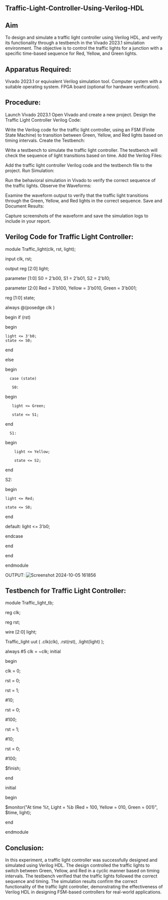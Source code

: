## Traffic-Light-Controller-Using-Verilog-HDL
## Aim

To design and simulate a traffic light controller using Verilog HDL, and verify its functionality through a testbench in the Vivado 2023.1 simulation environment. The objective is to control the traffic lights for a junction with a specific time-based sequence for Red, Yellow, and Green lights.

## Apparatus Required:

Vivado 2023.1 or equivalent Verilog simulation tool.
Computer system with a suitable operating system.
FPGA board (optional for hardware verification).

## Procedure:

Launch Vivado 2023.1
Open Vivado and create a new project.
Design the Traffic Light Controller Verilog Code:

Write the Verilog code for the traffic light controller, using an FSM (Finite State Machine) to transition between Green, Yellow, and Red lights based on timing intervals.
Create the Testbench:

Write a testbench to simulate the traffic light controller. The testbench will check the sequence of light transitions based on time.
Add the Verilog Files:

Add the traffic light controller Verilog code and the testbench file to the project.
Run Simulation:

Run the behavioral simulation in Vivado to verify the correct sequence of the traffic lights.
Observe the Waveforms:

Examine the waveform output to verify that the traffic light transitions through the Green, Yellow, and Red lights in the correct sequence.
Save and Document Results:

Capture screenshots of the waveform and save the simulation logs to include in your report.


## Verilog Code for Traffic Light Controller:

module Traffic_light(clk, rst, light);

input clk, rst;

output reg [2:0] light;

parameter [1:0] S0 = 2'b00, S1 = 2'b01, S2 = 2'b10; 

parameter [2:0] Red = 3'b100, Yellow = 3'b010, Green = 3'b001;

reg [1:0] state;

always @(posedge clk ) 

begin 
     if (rst) 
     
  begin 
  
    light <= 3'b0; 
    state <= S0;
    
   end 
   
else

   begin
   
      case (state) 
      
       S0: 
   begin 
   
       light <= Green; 
       
       state <= S1; 
  end 
      
      S1: 
  begin 
  
        light <= Yellow; 
        
        state <= S2; 
   end 
   
S2: 

begin 

    light <= Red; 
    
    state <= S0; 
    
end 

default: light <= 3'b0; 

endcase

end

end

endmodule

OUTPUT:
![Screenshot 2024-10-05 161856](https://github.com/user-attachments/assets/d63a574b-d96f-4f53-b3e5-6833319a8483)



## Testbench for Traffic Light Controller:

module Traffic_light_tb; 

reg clk;

reg rst; 

wire [2:0] light; 

Traffic_light uut ( .clk(clk), .rst(rst), .light(light) );

always #5 clk = ~clk; 
initial 

begin 

   clk = 0;
   
   rst = 0; 
   
   rst = 1; 
   
   #10; 
   
   rst = 0; 

   #100; 
   
   rst = 1; 
   
   #10;
   
  rst = 0; 
  
  #100;
  
  $finish;
  
end

 initial
 
begin 

   $monitor("At time %t, Light = %b (Red = 100, Yellow = 010, Green = 001)", $time, light); 
   
end

endmodule


## Conclusion:

In this experiment, a traffic light controller was successfully designed and simulated using Verilog HDL. The design controlled the traffic lights to switch between Green, Yellow, and Red in a cyclic manner based on timing intervals. The testbench verified that the traffic lights followed the correct sequence and timing. The simulation results confirm the correct functionality of the traffic light controller, demonstrating the effectiveness of Verilog HDL in designing FSM-based controllers for real-world applications.
